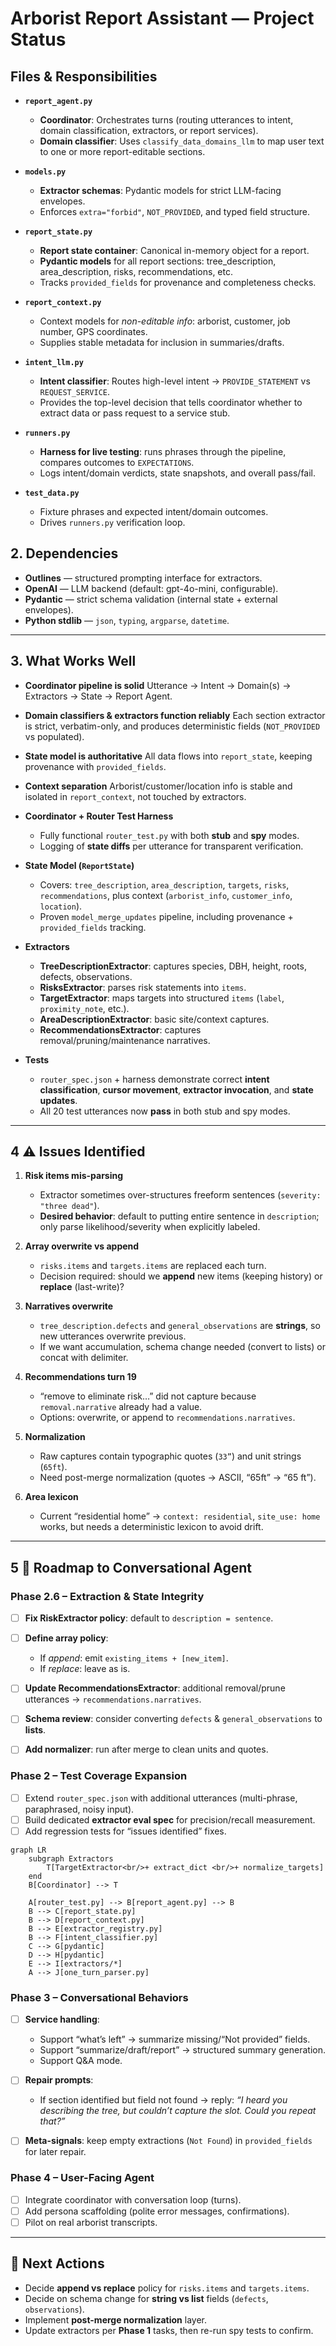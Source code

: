 # Arborist Report Assistant — Project Status

## Files & Responsibilities

- **`report_agent.py`**
  - **Coordinator**: Orchestrates turns (routing utterances to intent, domain classification, extractors, or report services).
  - **Domain classifier**: Uses `classify_data_domains_llm` to map user text to one or more report-editable sections.

- **`models.py`**
  - **Extractor schemas**: Pydantic models for strict LLM-facing envelopes.
  - Enforces `extra="forbid"`, `NOT_PROVIDED`, and typed field structure.

- **`report_state.py`**
  - **Report state container**: Canonical in-memory object for a report.
  - **Pydantic models** for all report sections: tree_description, area_description, risks, recommendations, etc.
  - Tracks `provided_fields` for provenance and completeness checks.

- **`report_context.py`**
  - Context models for *non-editable info*: arborist, customer, job number, GPS coordinates.
  - Supplies stable metadata for inclusion in summaries/drafts.

- **`intent_llm.py`**
  - **Intent classifier**: Routes high-level intent → `PROVIDE_STATEMENT` vs `REQUEST_SERVICE`.
  - Provides the top-level decision that tells coordinator whether to extract data or pass request to a service stub.

- **`runners.py`**
  - **Harness for live testing**: runs phrases through the pipeline, compares outcomes to `EXPECTATIONS`.
  - Logs intent/domain verdicts, state snapshots, and overall pass/fail.

- **`test_data.py`**
  - Fixture phrases and expected intent/domain outcomes.
  - Drives `runners.py` verification loop.

## 2. Dependencies

- **Outlines** — structured prompting interface for extractors.
- **OpenAI** — LLM backend (default: gpt-4o-mini, configurable).
- **Pydantic** — strict schema validation (internal state + external envelopes).
- **Python stdlib** — `json`, `typing`, `argparse`, `datetime`.

---

## 3. What Works Well

- **Coordinator pipeline is solid**
  Utterance → Intent → Domain(s) → Extractors → State → Report Agent.

- **Domain classifiers & extractors function reliably**
  Each section extractor is strict, verbatim-only, and produces deterministic fields (`NOT_PROVIDED` vs populated).

- **State model is authoritative**
  All data flows into `report_state`, keeping provenance with `provided_fields`.

- **Context separation**
  Arborist/customer/location info is stable and isolated in `report_context`, not touched by extractors.

- **Coordinator + Router Test Harness**
  * Fully functional `router_test.py` with both **stub** and **spy** modes.
  * Logging of **state diffs** per utterance for transparent verification.

- **State Model (`ReportState`)**
  * Covers: `tree_description`, `area_description`, `targets`, `risks`, `recommendations`, plus context (`arborist_info`, `customer_info`, `location`).
  * Proven `model_merge_updates` pipeline, including provenance + `provided_fields` tracking.
  
- **Extractors**
  * **TreeDescriptionExtractor**: captures species, DBH, height, roots, defects, observations.
  * **RisksExtractor**: parses risk statements into `items`.
  * **TargetExtractor**: maps targets into structured `items` (`label`, `proximity_note`, etc.).
  * **AreaDescriptionExtractor**: basic site/context captures.
  * **RecommendationsExtractor**: captures removal/pruning/maintenance narratives.
  
- **Tests**
  * `router_spec.json` + harness demonstrate correct **intent classification**, **cursor movement**, **extractor invocation**, and **state updates**.
  * All 20 test utterances now **pass** in both stub and spy modes.

---

## 4 ⚠️ Issues Identified

1. **Risk items mis-parsing**

   * Extractor sometimes over-structures freeform sentences (`severity: "three dead"`).
   * **Desired behavior**: default to putting entire sentence in `description`; only parse likelihood/severity when explicitly labeled.
2. **Array overwrite vs append**

   * `risks.items` and `targets.items` are replaced each turn.
   * Decision required: should we **append** new items (keeping history) or **replace** (last-write)?
3. **Narratives overwrite**

   * `tree_description.defects` and `general_observations` are **strings**, so new utterances overwrite previous.
   * If we want accumulation, schema change needed (convert to lists) or concat with delimiter.
4. **Recommendations turn 19**

   * “remove to eliminate risk…” did not capture because `removal.narrative` already had a value.
   * Options: overwrite, or append to `recommendations.narratives`.
5. **Normalization**

   * Raw captures contain typographic quotes (`33”`) and unit strings (`65ft`).
   * Need post-merge normalization (quotes → ASCII, “65ft” → “65 ft”).
6. **Area lexicon**

   * Current “residential home” → `context: residential`, `site_use: home` works, but needs a deterministic lexicon to avoid drift.


---

## 5 🚀 Roadmap to Conversational Agent

### Phase 2.6 – Extraction & State Integrity

* [ ] **Fix RiskExtractor policy**: default to `description = sentence`.
* [ ] **Define array policy**:

  * If *append*: emit `existing_items + [new_item]`.
  * If *replace*: leave as is.
* [ ] **Update RecommendationsExtractor**: additional removal/prune utterances → `recommendations.narratives`.
* [ ] **Schema review**: consider converting `defects` & `general_observations` to **lists**.
* [ ] **Add normalizer**: run after merge to clean units and quotes.

### Phase 2 – Test Coverage Expansion

* [ ] Extend `router_spec.json` with additional utterances (multi-phrase, paraphrased, noisy input).
* [ ] Build dedicated **extractor eval spec** for precision/recall measurement.
* [ ] Add regression tests for “issues identified” fixes.

```mermaid
graph LR
    subgraph Extractors
        T[TargetExtractor<br/>+ extract_dict <br/>+ normalize_targets]
    end
    B[Coordinator] --> T

    A[router_test.py] --> B[report_agent.py] --> B
    B --> C[report_state.py]
    B --> D[report_context.py]
    B --> E[extractor_registry.py]
    B --> F[intent_classifier.py]
    C --> G[pydantic]
    D --> H[pydantic]
    E --> I[extractors/*]
    A --> J[one_turn_parser.py]
```

### Phase 3 – Conversational Behaviors

* [ ] **Service handling**:

  * Support “what’s left” → summarize missing/“Not provided” fields.
  * Support “summarize/draft/report” → structured summary generation.
  * Support Q\&A mode.
* [ ] **Repair prompts**:

  * If section identified but field not found → reply: *“I heard you describing the tree, but couldn’t capture the slot. Could you repeat that?”*
* [ ] **Meta-signals**: keep empty extractions (`Not Found`) in `provided_fields` for later repair.

### Phase 4 – User-Facing Agent

* [ ] Integrate coordinator with conversation loop (turns).
* [ ] Add persona scaffolding (polite error messages, confirmations).
* [ ] Pilot on real arborist transcripts.

---

## 📌 Next Actions

* Decide **append vs replace** policy for `risks.items` and `targets.items`.
* Decide on schema change for **string vs list** fields (`defects`, `observations`).
* Implement **post-merge normalization** layer.
* Update extractors per **Phase 1** tasks, then re-run spy tests to confirm.

